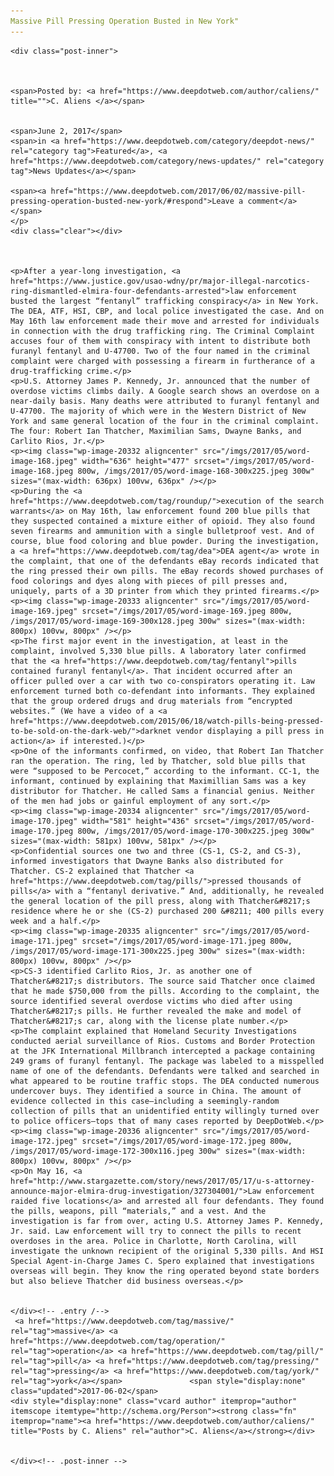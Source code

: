 ```yaml
---
Massive Pill Pressing Operation Busted in New York"
---
```

<article class="post-listing post-20318 post type-post status-publish format-standard has-post-thumbnail hentry  tag-busted tag-massive tag-operation tag-pill tag-pressing tag-york">
    
    <div class="post-inner">
    
    
        
    <span>Posted by: <a href="https://www.deepdotweb.com/author/caliens/" title="">C. Aliens </a></span>
    
    
    <span>June 2, 2017</span>
    <span>in <a href="https://www.deepdotweb.com/category/deepdot-news/" rel="category tag">Featured</a>, <a href="https://www.deepdotweb.com/category/news-updates/" rel="category tag">News Updates</a></span>
    
    <span><a href="https://www.deepdotweb.com/2017/06/02/massive-pill-pressing-operation-busted-new-york/#respond">Leave a comment</a></span>
    </p>
    <div class="clear"></div>
    
    
    
    <p>After a year-long investigation, <a href="https://www.justice.gov/usao-wdny/pr/major-illegal-narcotics-ring-dismantled-elmira-four-defendants-arrested">law enforcement busted the largest “fentanyl” trafficking conspiracy</a> in New York. The DEA, ATF, HSI, CBP, and local police investigated the case. And on May 16th law enforcement made their move and arrested for individuals in connection with the drug trafficking ring. The Criminal Complaint accuses four of them with conspiracy with intent to distribute both furanyl fentanyl and U-47700. Two of the four named in the criminal complaint were charged with possessing a firearm in furtherance of a drug-trafficking crime.</p>
    <p>U.S. Attorney James P. Kennedy, Jr. announced​ that the number of overdose victims climbs daily. A Google search shows an overdose on a near-daily basis. Many deaths were attributed to furanyl fentanyl and U-47700. The majority of which were in the Western District of New York and same general location of the four in the criminal complaint. The four: Robert Ian Thatcher, Maximilian Sams, Dwayne Banks, and Carlito Rios, Jr.</p>
    <p><img class="wp-image-20332 aligncenter" src="/imgs/2017/05/word-image-168.jpeg" width="636" height="477" srcset="/imgs/2017/05/word-image-168.jpeg 800w, /imgs/2017/05/word-image-168-300x225.jpeg 300w" sizes="(max-width: 636px) 100vw, 636px" /></p>
    <p>During the <a href="https://www.deepdotweb.com/tag/roundup/">execution of the search warrants</a> on May 16th, law enforcement found 200 blue pills that they suspected contained a mixture either of opioid. They also found seven firearms and ammunition with a single bulletproof vest. And of course, blue food coloring and blue powder. During the investigation, a <a href="https://www.deepdotweb.com/tag/dea">DEA agent</a> wrote in the complaint, that one of the defendants eBay records indicated that the ring pressed their own pills. The eBay records showed purchases of food colorings and dyes along with pieces of pill presses and, uniquely, parts of a 3D printer from which they printed firearms.</p>
    <p><img class="wp-image-20333 aligncenter" src="/imgs/2017/05/word-image-169.jpeg" srcset="/imgs/2017/05/word-image-169.jpeg 800w, /imgs/2017/05/word-image-169-300x128.jpeg 300w" sizes="(max-width: 800px) 100vw, 800px" /></p>
    <p>The first major event in the investigation, at least in the complaint, involved 5,330 blue pills. A laboratory later confirmed that the <a href="https://www.deepdotweb.com/tag/fentanyl">pills contained furanyl fentanyl</a>. That incident occurred after an officer pulled over a car with two co-conspirators operating it. Law enforcement turned both co-defendant into informants. They explained that the group ordered drugs and drug materials from “encrypted websites.” (We have a video of a <a href="https://www.deepdotweb.com/2015/06/18/watch-pills-being-pressed-to-be-sold-on-the-dark-web/">darknet vendor displaying a pill press in action</a> if interested.)</p>
    <p>One of the informants confirmed, on video, that Robert Ian Thatcher ran the operation. The ring, led by Thatcher, sold blue pills that were “supposed to be Percocet,” according to the informant. CC-1, the informant, continued by explaining that Maximillian Sams was a key distributor for Thatcher. He called Sams a financial genius. Neither of the men had jobs or gainful employment of any sort.</p>
    <p><img class="wp-image-20334 aligncenter" src="/imgs/2017/05/word-image-170.jpeg" width="581" height="436" srcset="/imgs/2017/05/word-image-170.jpeg 800w, /imgs/2017/05/word-image-170-300x225.jpeg 300w" sizes="(max-width: 581px) 100vw, 581px" /></p>
    <p>Confidential sources one two and three (CS-1, CS-2, and CS-3), informed investigators that Dwayne Banks also distributed for Thatcher. CS-2 explained that Thatcher <a href="https://www.deepdotweb.com/tag/pills/">pressed thousands of pills</a> with a “fentanyl derivative.” And, additionally, he revealed the general location of the pill press, along with Thatcher&#8217;s residence where he or she (CS-2) purchased 200 &#8211; 400 pills every week and a half.</p>
    <p><img class="wp-image-20335 aligncenter" src="/imgs/2017/05/word-image-171.jpeg" srcset="/imgs/2017/05/word-image-171.jpeg 800w, /imgs/2017/05/word-image-171-300x225.jpeg 300w" sizes="(max-width: 800px) 100vw, 800px" /></p>
    <p>CS-3 identified Carlito Rios, Jr. as another one of Thatcher&#8217;s distributors. The source said Thatcher once claimed that he made $750,000 from the pills. According to the complaint, the source identified several overdose victims who died after using Thatcher&#8217;s pills. He further revealed the make and model of Thatcher&#8217;s car, along with the license plate number.</p>
    <p>The complaint explained that Homeland Security Investigations conducted aerial surveillance of Rios. Customs and Border Protection at the JFK International Millbranch intercepted a package containing 249 grams of furanyl fentanyl. The package was labeled to a misspelled name of one of the defendants. Defendants were talked and searched in what appeared to be routine traffic stops. The DEA conducted numerous undercover buys. They identified a source in China. The amount of evidence collected in this case—including a seemingly-random collection of pills that an unidentified entity willingly turned over to police officers—tops that of many cases reported by DeepDotWeb.</p>
    <p><img class="wp-image-20336 aligncenter" src="/imgs/2017/05/word-image-172.jpeg" srcset="/imgs/2017/05/word-image-172.jpeg 800w, /imgs/2017/05/word-image-172-300x116.jpeg 300w" sizes="(max-width: 800px) 100vw, 800px" /></p>
    <p>On May 16, <a href="http://www.stargazette.com/story/news/2017/05/17/u-s-attorney-announce-major-elmira-drug-investigation/327304001/">Law enforcement raided five locations</a> and arrested all four defendants. They found the pills, weapons, pill “materials,” and a vest. And the investigation is far from over, acting U.S. Attorney James P. Kennedy, Jr. said. Law enforcement will try to connect the pills to recent overdoses in the area. Police in Charlotte, North Carolina, will investigate the unknown recipient of the original 5,330 pills. And HSI Special Agent-in-Charge James C. Spero explained that investigations overseas will begin. They know the ring operated beyond state borders but also believe Thatcher did business overseas.</p>
    
    
    </div><!-- .entry /-->
     <a href="https://www.deepdotweb.com/tag/massive/" rel="tag">massive</a> <a href="https://www.deepdotweb.com/tag/operation/" rel="tag">operation</a> <a href="https://www.deepdotweb.com/tag/pill/" rel="tag">pill</a> <a href="https://www.deepdotweb.com/tag/pressing/" rel="tag">pressing</a> <a href="https://www.deepdotweb.com/tag/york/" rel="tag">york</a></span>				<span style="display:none" class="updated">2017-06-02</span>
    <div style="display:none" class="vcard author" itemprop="author" itemscope itemtype="http://schema.org/Person"><strong class="fn" itemprop="name"><a href="https://www.deepdotweb.com/author/caliens/" title="Posts by C. Aliens" rel="author">C. Aliens</a></strong></div>
    
    
    </div><!-- .post-inner -->
</article><!-- .post-listing -->

